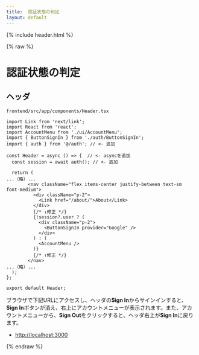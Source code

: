 ```yaml
---
title:  認証状態の判定
layout: default
---
```


{% include header.html %}

{% raw %}

# 認証状態の判定

## ヘッダ
`frontend/src/app/components/Header.tsx`
```tsx
import Link from 'next/link';
import React from 'react';
import AccountMenu from './ui/AccountMenu';
import { ButtonSignIn } from './auth/ButtonSignIn';
import { auth } from '@/auth'; // <- 追加

const Header = async () => {  // <- asyncを追加
  const session = await auth(); // <- 追加

  return (
...（略）...
        <nav className="flex items-center justify-between text-sm font-medium">
          <div className="p-2">
            <Link href="/about/">About</Link>
          </div>
          {/* ↓修正 */}
          {!session?.user ? (
            <div className="p-2">
              <ButtonSignIn provider="Google" />
            </div>
          ) : (
            <AccountMenu />
          )}
          {/* ↑修正 */}
        </nav>
...（略）...
  );
};

export default Header;
```

ブラウザで下記URLにアクセスし、ヘッダの**Sign In**からサインインすると、**Sign In**ボタンが消え、右上にアカウントメニューが表示されます。また、アカウントメニューから、**Sign Out**をクリックすると、ヘッダ右上が**Sign In**に戻ります。
- [http://localhost:3000](http://localhost:3000)

{% endraw %}
